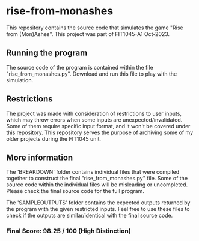 # rise-from-monashes
This repository contains the source code that simulates the game "Rise from (Mon)Ashes". This project was part of FIT1045-A1 Oct-2023.

## Running the program
The source code of the program is contained within the file "rise_from_monashes.py". Download and run this file to play with the simulation. 

## Restrictions
The project was made with consideration of restrictions to user inputs, which may throw errors when some inputs are unexpected/invalidated. Some of them require specific input format, and it won't be covered under this repository. This repository serves the purpose of archiving some of my older projects during the FIT1045 unit.

## More information
The 'BREAKDOWN' folder contains individual files that were compiled together to construct the final "rise_from_monashes.py" file. Some of the source code within the individual files will be misleading or uncompleted. Please check the final source code for the full program.

The 'SAMPLEOUTPUTS' folder contains the expected outputs returned by the program with the given restricted inputs. Feel free to use these files to check if the outputs are similar/identical with the final source code.

### Final Score: 98.25 / 100 (High Distinction)
